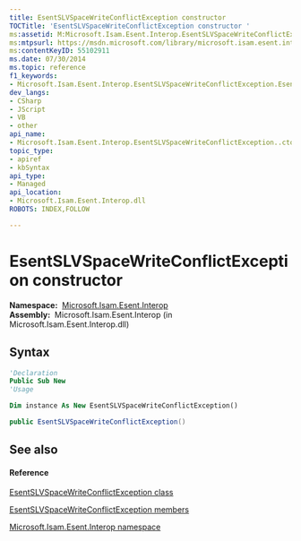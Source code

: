 ```yaml
---
title: EsentSLVSpaceWriteConflictException constructor 
TOCTitle: 'EsentSLVSpaceWriteConflictException constructor '
ms:assetid: M:Microsoft.Isam.Esent.Interop.EsentSLVSpaceWriteConflictException.#ctor
ms:mtpsurl: https://msdn.microsoft.com/library/microsoft.isam.esent.interop.esentslvspacewriteconflictexception.esentslvspacewriteconflictexception(v=EXCHG.10)
ms:contentKeyID: 55102911
ms.date: 07/30/2014
ms.topic: reference
f1_keywords:
- Microsoft.Isam.Esent.Interop.EsentSLVSpaceWriteConflictException.EsentSLVSpaceWriteConflictException
dev_langs:
- CSharp
- JScript
- VB
- other
api_name: 
- Microsoft.Isam.Esent.Interop.EsentSLVSpaceWriteConflictException..ctor
topic_type: 
- apiref
- kbSyntax
api_type: 
- Managed
api_location: 
- Microsoft.Isam.Esent.Interop.dll
ROBOTS: INDEX,FOLLOW

---
```


# EsentSLVSpaceWriteConflictException constructor

**Namespace:**  [Microsoft.Isam.Esent.Interop](hh596136\(v=exchg.10\).md)  
**Assembly:**  Microsoft.Isam.Esent.Interop (in Microsoft.Isam.Esent.Interop.dll)

## Syntax

``` vb
'Declaration
Public Sub New
'Usage

Dim instance As New EsentSLVSpaceWriteConflictException()
```

``` csharp
public EsentSLVSpaceWriteConflictException()
```

## See also

#### Reference

[EsentSLVSpaceWriteConflictException class](dn350752\(v=exchg.10\).md)

[EsentSLVSpaceWriteConflictException members](dn350756\(v=exchg.10\).md)

[Microsoft.Isam.Esent.Interop namespace](hh596136\(v=exchg.10\).md)

